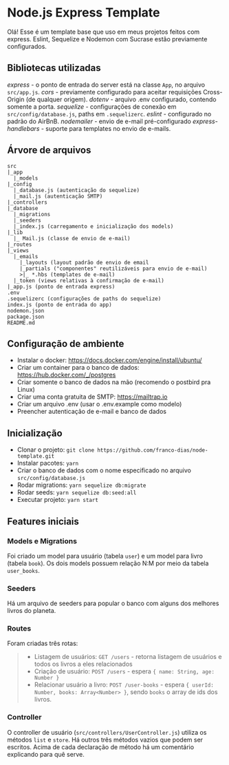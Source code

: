 # Node.js Express Template
Olá! Esse é um template base que uso em meus projetos feitos com express. 
Eslint, Sequelize e Nodemon com Sucrase estão previamente configurados.

## Bibliotecas utilizadas
*express* - o ponto de entrada do server está na classe `App`, no arquivo  `src/app.js`.
*cors* - previamente configurado para aceitar requisições Cross-Origin (de qualquer origem).
*dotenv* - arquivo .env configurado, contendo somente a porta.
*sequelize* - configurações de conexão em `src/config/database.js`, paths em `.sequelizerc`.
*eslint* - configurado no padrão do AirBnB.
*nodemailer* - envio de e-mail pré-configurado
*express-handlebars* - suporte para templates no envio de e-mails.

## Árvore de arquivos
```
src
|_app
  |_models
|_config
  |_database.js (autenticação do sequelize)
  |_mail.js (autenticação SMTP)
|_controllers
|_database
  |_migrations
  |_seeders
  |_index.js (carregamento e inicialização dos models)
|_lib
  |_ Mail.js (classe de envio de e-mail)
|_routes
|_views
  |_emails
    |_layouts (layout padrão de envio de email
    |_partials ("componentes" reutilizáveis para envio de e-mail)
    >|_ *.hbs (templates de e-mail)
  |_token (views relativas à confirmação de e-mail)
|_app.js (ponto de entrada express)
.env
.sequelizerc (configurações de paths do sequelize)
index.js (ponto de entrada do app)
nodemon.json
package.json
README.md 
```

## Configuração de ambiente
* Instalar o docker: https://docs.docker.com/engine/install/ubuntu/
* Criar um container para o banco de dados: https://hub.docker.com/_/postgres
* Criar somente o banco de dados na mão (recomendo o postbird pra Linux)
* Criar uma conta gratuita de SMTP: https://mailtrap.io
* Criar um arquivo .env (usar o .env.example como modelo)
* Preencher autenticação de e-mail e banco de dados

## Inicialização
* Clonar o projeto:   `git clone https://github.com/franco-dias/node-template.git`
* Instalar pacotes: `yarn`
* Criar o banco de dados com o nome especificado no arquivo `src/config/database.js` 
* Rodar migrations: `yarn sequelize db:migrate`
* Rodar seeds: `yarn sequelize db:seed:all`
* Executar projeto: `yarn start`

## Features iniciais
### Models e Migrations
Foi criado um model para usuário (tabela `user`) e um model para livro (tabela `book`). Os dois models possuem relação N:M por meio da tabela `user_books`.
### Seeders
Há um arquivo de seeders para popular o banco com alguns dos melhores livros do planeta.
### Routes
Foram criadas três rotas:
> * Listagem de usuários: 
> `GET /users` - retorna listagem de usuários e todos os livros a eles relacionados
> * Criação de usuário: 
> `POST /users` - espera  `{ name: String, age: Number }`
> * Relacionar usuário a livro: 
> `POST /user-books` - espera `{ userId: Number, books: Array<Number> }`, sendo `books` o array de ids dos livros.
### Controller
O controller de usuário (`src/controllers/UserController.js`) utiliza os métodos `list` e `store`. Há outros três métodos vazios que podem ser escritos. Acima de cada declaração de método há um comentário explicando para quê serve.

